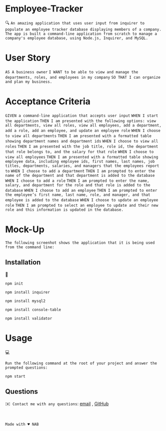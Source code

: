 # Employee-Tracker

🔍 `An amazing application that uses user input from inquirer to populate an employee tracker database displaying members of a company.` </br>
   `The app is built a command-line application from scratch to manage a company's employee database, using Node.js, Inquirer, and MySQL.`

# User Story

`AS A business owner`
`I WANT to be able to view and manage the departments, roles, and employees in my company`
`SO THAT I can organize and plan my business.`

# Acceptance Criteria

`GIVEN a command-line application that accepts user input`
`WHEN I start the application`
`THEN I am presented with the following options: view all departments, view all roles, view all employees, add a department, add a role, add an employee, and update an employee role`
`WHEN I choose to view all departments`
`THEN I am presented with a formatted table showing department names and department ids`
`WHEN I choose to view all roles`
`THEN I am presented with the job title, role id, the department that role belongs to, and the salary for that role`
`WHEN I choose to view all employees`
`THEN I am presented with a formatted table showing employee data, including employee ids, first names, last names, job titles, departments, salaries, and managers that the employees report to`
`WHEN I choose to add a department`
`THEN I am prompted to enter the name of the department and that department is added to the database`
`WHEN I choose to add a role`
`THEN I am prompted to enter the name, salary, and department for the role and that role is added to the database`
`WHEN I choose to add an employee`
`THEN I am prompted to enter the employee’s first name, last name, role, and manager, and that employee is added to the database`
`WHEN I choose to update an employee role`
`THEN I am prompted to select an employee to update and their new role and this information is updated in the database.`

# Mock-Up

`The following screenhot shows the application that it is being used from the command line:`

## Installation
💾   
  
`npm init`
  
`npm install inquirer`

`npm install mysql2`

`npm install console-table`

`npm install validator`

# Usage

💻

`Run the following command at the root of your project and answer the prompted questions:`

`npm start`



## Questions
✉️` Contact me with any questions`: [email](mailto:nehailakarmel@gmail.com) , [GitHub](https://github.com/Nehailaa)<br />



</br>


`Made with ♥️ NAB`

